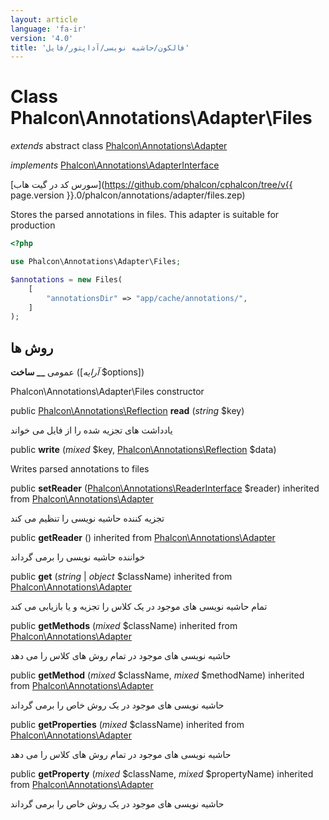 ```yaml
---
layout: article
language: 'fa-ir'
version: '4.0'
title: 'فالکون/حاشیه نویسی/آداپتور/فایل'
---
```

# Class **Phalcon\Annotations\Adapter\Files**

*extends* abstract class [Phalcon\Annotations\Adapter](Phalcon_Annotations_Adapter)

*implements* [Phalcon\Annotations\AdapterInterface](Phalcon_Annotations_AdapterInterface)

[سورس کد در گیت هاب](https://github.com/phalcon/cphalcon/tree/v{{ page.version }}.0/phalcon/annotations/adapter/files.zep)

Stores the parsed annotations in files. This adapter is suitable for production

```php
<?php

use Phalcon\Annotations\Adapter\Files;

$annotations = new Files(
    [
        "annotationsDir" => "app/cache/annotations/",
    ]
);

```

## روش ها

عمومی **__ ساخت** ([*آرایه* $options])

Phalcon\Annotations\Adapter\Files constructor

public [Phalcon\Annotations\Reflection](Phalcon_Annotations_Reflection) **read** (*string* $key)

یادداشت های تجزیه شده را از فایل می خواند

public **write** (*mixed* $key, [Phalcon\Annotations\Reflection](Phalcon_Annotations_Reflection) $data)

Writes parsed annotations to files

public **setReader** ([Phalcon\Annotations\ReaderInterface](Phalcon_Annotations_ReaderInterface) $reader) inherited from [Phalcon\Annotations\Adapter](Phalcon_Annotations_Adapter)

تجزیه کننده حاشیه نویسی را تنظیم می کند

public **getReader** () inherited from [Phalcon\Annotations\Adapter](Phalcon_Annotations_Adapter)

خواننده حاشیه نویسی را برمی گرداند

public **get** (*string* | *object* $className) inherited from [Phalcon\Annotations\Adapter](Phalcon_Annotations_Adapter)

تمام حاشیه نویسی های موجود در یک کلاس را تجزیه و یا بازیابی می کند

public **getMethods** (*mixed* $className) inherited from [Phalcon\Annotations\Adapter](Phalcon_Annotations_Adapter)

حاشیه نویسی های موجود در تمام روش های کلاس را می دهد

public **getMethod** (*mixed* $className, *mixed* $methodName) inherited from [Phalcon\Annotations\Adapter](Phalcon_Annotations_Adapter)

حاشیه نویسی های موجود در یک روش خاص را برمی گرداند

public **getProperties** (*mixed* $className) inherited from [Phalcon\Annotations\Adapter](Phalcon_Annotations_Adapter)

حاشیه نویسی های موجود در تمام روش های کلاس را می دهد

public **getProperty** (*mixed* $className, *mixed* $propertyName) inherited from [Phalcon\Annotations\Adapter](Phalcon_Annotations_Adapter)

حاشیه نویسی های موجود در یک روش خاص را برمی گرداند